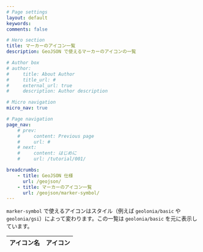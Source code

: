 ```yaml
---
# Page settings
layout: default
keywords:
comments: false

# Hero section
title: マーカーのアイコン一覧
description: GeoJSON で使えるマーカーのアイコンの一覧

# Author box
# author:
#     title: About Author
#     title_url: #
#     external_url: true
#     description: Author description

# Micro navigation
micro_nav: true

# Page navigation
page_nav:
    # prev:
    #     content: Previous page
    #     url: #
    # next:
    #     content: はじめに
    #     url: /tutorial/001/

breadcrumbs:
    - title: GeoJSON 仕様
      url: /geojson/
    - title: マーカーのアイコン一覧
      url: /geojson/marker-symbol/
---
```


`marker-symbol` で使えるアイコンはスタイル（例えば `geolonia/basic` や `geolonia/gsi`）によって変わります。この一覧は `geolonia/basic` を元に表示しています。

<div id="marker-symbol-list">
  <table>
    <thead>
      <tr>
        <th>アイコン名</th>
        <th>アイコン</th>
      </tr>
    </thead>
    <tbody>
    </tbody>
  </table>
</div>
